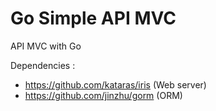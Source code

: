 # Go Simple API MVC
API MVC with Go

Dependencies :
- https://github.com/kataras/iris (Web server)
- https://github.com/jinzhu/gorm (ORM)

